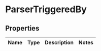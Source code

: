 # ParserTriggeredBy

## Properties
Name | Type | Description | Notes
------------ | ------------- | ------------- | -------------
